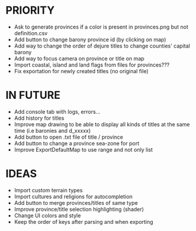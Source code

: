 # PRIORITY
- Ask to generate provinces if a color is present in provinces.png but not definition.csv
- Add button to change barony province id (by clicking on map)
- Add way to change the order of dejure titles to change counties' capital barony
- Add way to focus camera on province or title on map
- Import coastal, island and land flags from files for provinces???
- Fix exportation for newly created titles (no original file)

# IN FUTURE
- Add console tab with logs, errors...
- Add history for titles
- Improve map drawing to be able to display all kinds of titles at the same time (i.e baronies and d_xxxxx)
- Add button to open .txt file of title / province
- Add button to change a province sea-zone for port
- Improve ExportDefaultMap to use range and not only list

# IDEAS
- Import custom terrain types
- Import cultures and religions for autocompletion
- Add button to merge provinces/titles of same type
- Improve province/title selection highlighting (shader)
- Change UI colors and style
- Keep the order of keys after parsing and when exporting